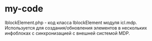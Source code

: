 # my-code<br/>
IblockElement.php - код класса IblockElement модуля icl.mdp. Используется для создания/обновления элементов в нескольких инфоблоках с синхронизацией с внешней системой MDP.
